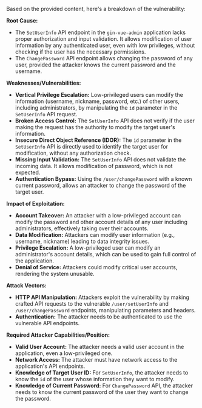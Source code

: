 Based on the provided content, here's a breakdown of the vulnerability:

**Root Cause:**

*   The `SetUserInfo` API endpoint in the `gin-vue-admin` application lacks proper authorization and input validation. It allows modification of user information by any authenticated user, even with low privileges, without checking if the user has the necessary permissions.
*   The `ChangePassword` API endpoint allows changing the password of any user, provided the attacker knows the current password and the username.

**Weaknesses/Vulnerabilities:**

*   **Vertical Privilege Escalation:** Low-privileged users can modify the information (username, nickname, password, etc.) of other users, including administrators, by manipulating the `id` parameter in the `SetUserInfo` API request.
*   **Broken Access Control:** The `SetUserInfo` API does not verify if the user making the request has the authority to modify the target user's information.
*   **Insecure Direct Object Reference (IDOR):** The `id` parameter in the `SetUserInfo` API is directly used to identify the target user for modification, without any authorization check.
*   **Missing Input Validation:** The `SetUserInfo` API does not validate the incoming data. It allows modification of password, which is not expected.
*   **Authentication Bypass:** Using the `/user/changePassword` with a known current password, allows an attacker to change the password of the target user.

**Impact of Exploitation:**

*   **Account Takeover:** An attacker with a low-privileged account can modify the password and other account details of any user including administrators, effectively taking over their accounts.
*   **Data Modification:** Attackers can modify user information (e.g., username, nickname) leading to data integrity issues.
*   **Privilege Escalation:** A low-privileged user can modify an administrator's account details, which can be used to gain full control of the application.
*   **Denial of Service:** Attackers could modify critical user accounts, rendering the system unusable.

**Attack Vectors:**

*   **HTTP API Manipulation:** Attackers exploit the vulnerability by making crafted API requests to the vulnerable `/user/setUserInfo` and `/user/changePassword` endpoints, manipulating parameters and headers.
*   **Authentication:** The attacker needs to be authenticated to use the vulnerable API endpoints.

**Required Attacker Capabilities/Position:**

*   **Valid User Account:** The attacker needs a valid user account in the application, even a low-privileged one.
*   **Network Access:** The attacker must have network access to the application's API endpoints.
*   **Knowledge of Target User ID:** For `SetUserInfo`, the attacker needs to know the `id` of the user whose information they want to modify.
*   **Knowledge of Current Password:** For `ChangePassword` API, the attacker needs to know the current password of the user they want to change the password.